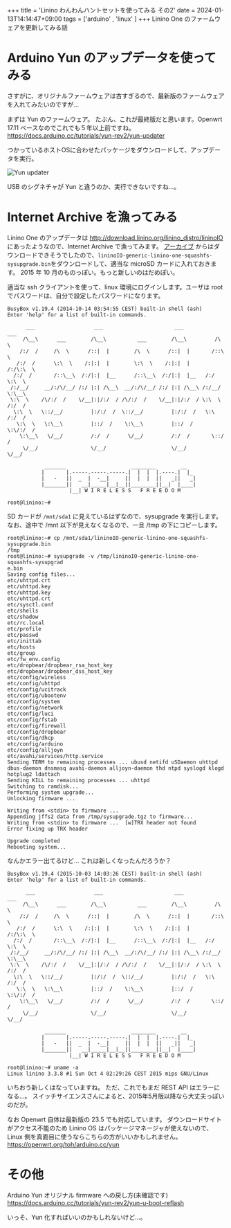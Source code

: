 +++
title = 'Linino わんわんハントセットを使ってみる その2'
date = 2024-01-13T14:14:47+09:00
tags = ['arduino' , 'linux' ]
+++
Linino One のファームウェアを更新してみる話

# Arduino Yun のアップデータを使ってみる

さすがに、オリジナルファームウェアは古すぎるので、最新版のファームウェアを入れてみたいのですが…

まずは Yun のファームウェア。
たぶん、これが最終版だと思います。Openwrt 17.11 ベースなのでこれでも５年以上前ですね。
https://docs.arduino.cc/tutorials/yun-rev2/yun-updater

つかっているホストOSに合わせたパッケージをダウンロードして、アップデータを実行。

![Yun updater](/images/linino11.png)<br>

USB のシグネチャが Yun と違うのか、実行できないですね…。

# Internet Archive を漁ってみる

Linino One のアップデータは http://download.linino.org/linino_distro/lininoIO にあったようなので、Internet Archive で漁ってみます。
[アーカイブ](https://web.archive.org/web/20170923062713/http://download.linino.org/linino_distro/lininoIO/latest/)
からはダウンロードできそうでしたので、`lininoIO-generic-linino-one-squashfs-sysupgrade.bin`をダウンロードして、適当な microSD カードに入れておきます。
2015 年 10 月のものっぽい。もっと新しいのはだめぽい。

適当な ssh クライアントを使って、linux 環境にログインします。ユーザは root でパスワードは、自分で設定したパスワードになります。

```
BusyBox v1.19.4 (2014-10-14 03:54:55 CEST) built-in shell (ash)
Enter 'help' for a list of built-in commands.

      ___                   ___                       ___           ___
     /\__\      ___        /\__\          ___        /\__\         /\  \
    /:/  /     /\  \      /::|  |        /\  \      /::|  |       /::\  \
   /:/  /      \:\  \    /:|:|  |        \:\  \    /:|:|  |      /:/\:\  \
  /:/  /       /::\__\  /:/|:|  |__      /::\__\  /:/|:|  |__   /:/  \:\  \
 /:/__/     __/:/\/__/ /:/ |:| /\__\  __/:/\/__/ /:/ |:| /\__\ /:/__/ \:\__\
 \:\  \    /\/:/  /    \/__|:|/:/  / /\/:/  /    \/__|:|/:/  / \:\  \ /:/  /
  \:\  \   \::/__/         |:/:/  /  \::/__/         |:/:/  /   \:\  /:/  /
   \:\  \   \:\__\         |::/  /    \:\__\         |::/  /     \:\/:/  /
    \:\__\   \/__/         /:/  /      \/__/         /:/  /       \::/  /
     \/__/                 \/__/                     \/__/         \/__/
                                                                                
            _______                     ________        __
           |       |.-----.-----.-----.|  |  |  |.----.|  |_
           |   -   ||  _  |  -__|     ||  |  |  ||   _||   _|
           |_______||   __|_____|__|__||________||__|  |____|
                    |__| W I R E L E S S   F R E E D O M

root@linino:~#
```

SD カードが `/mnt/sda1` に見えているはずなので、sysupgrade を実行します。
なお、途中で /mnt 以下が見えなくなるので、一旦 /tmp の下にコピーします。

```
root@linino:~# cp /mnt/sda1/lininoIO-generic-linino-one-squashfs-sysupgrade.bin
/tmp
root@linino:~# sysupgrade -v /tmp/lininoIO-generic-linino-one-squashfs-sysupgrad
e.bin
Saving config files...
etc/uhttpd.crt
etc/uhttpd.key
etc/uhttpd.key
etc/uhttpd.crt
etc/sysctl.conf
etc/shells
etc/shadow
etc/rc.local
etc/profile
etc/passwd
etc/inittab
etc/hosts
etc/group
etc/fw_env.config
etc/dropbear/dropbear_rsa_host_key
etc/dropbear/dropbear_dss_host_key
etc/config/wireless
etc/config/uhttpd
etc/config/ucitrack
etc/config/ubootenv
etc/config/system
etc/config/network
etc/config/luci
etc/config/fstab
etc/config/firewall
etc/config/dropbear
etc/config/dhcp
etc/config/arduino
etc/config/alljoyn
etc/avahi/services/http.service
Sending TERM to remaining processes ... ubusd netifd uSDaemon uhttpd dbus-daemon dnsmasq avahi-daemon alljoyn-daemon thd ntpd syslogd klogd hotplug2 ldattach
Sending KILL to remaining processes ... uhttpd
Switching to ramdisk...
Performing system upgrade...
Unlocking firmware ...

Writing from <stdin> to firmware ...
Appending jffs2 data from /tmp/sysupgrade.tgz to firmware...
Writing from <stdin> to firmware ...  [w]TRX header not found
Error fixing up TRX header

Upgrade completed
Rebooting system...
```

なんかエラー出てるけど…
これは新しくなったんだろうか？

```
BusyBox v1.19.4 (2015-10-03 14:03:26 CEST) built-in shell (ash)
Enter 'help' for a list of built-in commands.

      ___                   ___                       ___           ___
     /\__\      ___        /\__\          ___        /\__\         /\  \
    /:/  /     /\  \      /::|  |        /\  \      /::|  |       /::\  \
   /:/  /      \:\  \    /:|:|  |        \:\  \    /:|:|  |      /:/\:\  \
  /:/  /       /::\__\  /:/|:|  |__      /::\__\  /:/|:|  |__   /:/  \:\  \
 /:/__/     __/:/\/__/ /:/ |:| /\__\  __/:/\/__/ /:/ |:| /\__\ /:/__/ \:\__\
 \:\  \    /\/:/  /    \/__|:|/:/  / /\/:/  /    \/__|:|/:/  / \:\  \ /:/  /
  \:\  \   \::/__/         |:/:/  /  \::/__/         |:/:/  /   \:\  /:/  /
   \:\  \   \:\__\         |::/  /    \:\__\         |::/  /     \:\/:/  /
    \:\__\   \/__/         /:/  /      \/__/         /:/  /       \::/  /
     \/__/                 \/__/                     \/__/         \/__/
                                                                                
            _______                     ________        __
           |       |.-----.-----.-----.|  |  |  |.----.|  |_
           |   -   ||  _  |  -__|     ||  |  |  ||   _||   _|
           |_______||   __|_____|__|__||________||__|  |____|
                    |__| W I R E L E S S   F R E E D O M

root@linino:~# uname -a
Linux linino 3.3.8 #1 Sun Oct 4 02:29:26 CEST 2015 mips GNU/Linux
```

いちおう新しくはなっていますね。
ただ、これでもまだ REST API はエラーになる…。
スイッチサイエンスさんによると、2015年5月版以降なら大丈夫っぽいのだが。

なお Openwrt 自体は最新版の 23.5 でも対応しています。
ダウンロードサイトがアクセス不能のため Linino OS はパッケージマネージャが使えないので、Linux 側を真面目に使うならこちらの方がいいかもしれません。
https://openwrt.org/toh/arduino.cc/yun

# その他

Arduino Yun オリジナル firmware への戻し方(未確認です)
https://docs.arduino.cc/tutorials/yun-rev2/yun-u-boot-reflash

いっそ、Yun 化すればいいのかもしれないけど…。